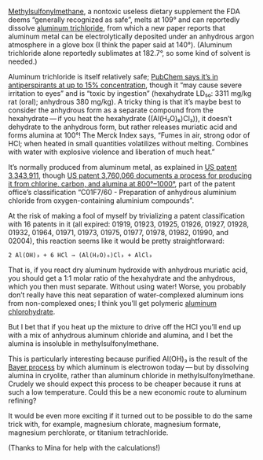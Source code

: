 [Methylsulfonylmethane][0], a nontoxic useless dietary supplement the
FDA deems “generally recognized as safe”, melts at 109° and can
reportedly dissolve [aluminum trichloride][1], from which a new paper
reports that aluminum metal can be electrolytically deposited under an
anhydrous argon atmosphere in a glove box (I think the paper said at
140°).  (Aluminum trichloride alone reportedly sublimates at 182.7°,
so some kind of solvent is needed.)

[0]: https://en.wikipedia.org/wiki/Methylsulfonylmethane
[1]: https://en.wikipedia.org/wiki/Aluminium_chloride

Aluminum trichloride is itself relatively safe; [PubChem says it’s in
antiperspirants at up to 15% concentration][4], though it “may cause
severe irritation to eyes” and is “toxic by ingestion” (hexahydrate
LD₅₀: 3311 mg/kg rat (oral); anhydrous 380 mg/kg).  A tricky thing is
that it’s maybe best to consider the anhydrous form as a separate
compound from the hexahydrate — if you heat the hexahydrate
((Al(H₂O)₆)Cl₃)), it doesn’t dehydrate to the anhydrous form, but
rather releases muriatic acid and forms alumina at 100°!  The Merck
Index says, “Fumes in air, strong odor of HCl; when heated in small
quantities volatilizes without melting. Combines with water with
explosive violence and liberation of much heat.”

[4]: https://pubchem.ncbi.nlm.nih.gov/compound/Aluminum-chloride

It’s normally produced from aluminum metal, as explained in [US patent
3,343,911][2], though [US patent 3,760,066 documents a process for
producing it from chlorine, carbon, and alumina at 800°–1000°][3],
part of the patent office’s classification “C01F7/60 - Preparation of
anhydrous aluminium chloride from oxygen-containing aluminium
compounds”.

[2]: https://patents.google.com/patent/US3343911A/en
[3]: https://patents.google.com/patent/US3760066A/en

At the risk of making a fool of myself by trivializing a patent
classification with 16 patents in it (all expired: 01919, 01923,
01925, 01926, 01927, 01928, 01932, 01964, 01971, 01973, 01975, 01977,
01978, 01982, 01990, and 02004), this reaction seems like it would be
pretty straightforward:

    2 Al(OH)₃ + 6 HCl → (Al(H₂O)₆)Cl₃ + AlCl₃

That is, if you react dry aluminum hydroxide with anhydrous muriatic
acid, you should get a 1:1 molar ratio of the hexahydrate and the
anhydrous, which you then must separate.  Without using water!  Worse,
you probably don’t really have this neat separation of water-complexed
aluminum ions from non-complexed ones; I think you’ll get polymeric
[aluminum chlorohydrate][5].

[5]: https://en.wikipedia.org/wiki/Aluminium_chlorohydrate

But I bet that if you heat up the mixture to drive off the HCl you’ll
end up with a mix of anhydrous aluminum chloride and alumina, and I
bet the alumina is insoluble in methylsulfonylmethane.

This is particularly interesting because purified Al(OH)₃ is the
result of the [Bayer process][6] by which aluminum is electrowon
today — but by dissolving alumina in cryolite, rather than aluminum
chloride in methylsulfonylmethane.  Crudely we should expect this
process to be cheaper because it runs at such a low temperature.
Could this be a new economic route to aluminum refining?

[6]: https://en.wikipedia.org/wiki/Bayer_process

It would be even more exciting if it turned out to be possible to do
the same trick with, for example, magnesium chlorate, magnesium
formate, magnesium perchlorate, or titanium tetrachloride.

(Thanks to Mina for help with the calculations!)